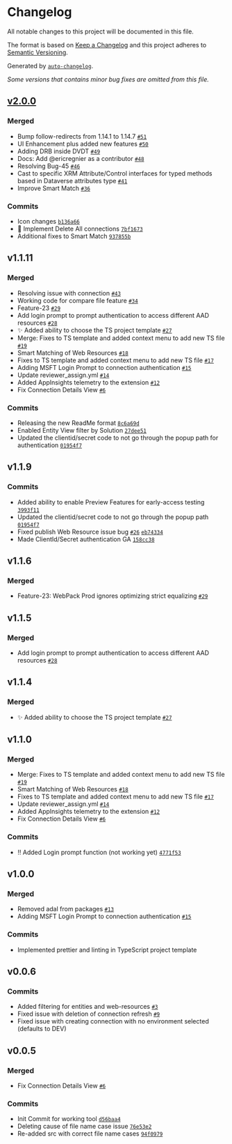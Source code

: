 # Changelog

All notable changes to this project will be documented in this file.

The format is based on [Keep a Changelog](https://keepachangelog.com/en/1.0.0/)
and this project adheres to [Semantic Versioning](https://semver.org/spec/v2.0.0.html).

Generated by [`auto-changelog`](https://github.com/CookPete/auto-changelog).

_Some versions that contains minor bug fixes are omitted from this file._

## [v2.0.0](https://github.com/Power-Maverick/DataverseDevTools-VSCode/compare/v1.1.11...v2.0.0)

### Merged

-   Bump follow-redirects from 1.14.1 to 1.14.7 [`#51`](https://github.com/Power-Maverick/DataverseDevTools-VSCode/pull/51)
-   UI Enhancement plus added new features [`#50`](https://github.com/Power-Maverick/DataverseDevTools-VSCode/pull/50)
-   Adding DRB inside DVDT [`#49`](https://github.com/Power-Maverick/DataverseDevTools-VSCode/pull/49)
-   Docs: Add @ericregnier as a contributor [`#48`](https://github.com/Power-Maverick/DataverseDevTools-VSCode/pull/48)
-   Resolving Bug-45 [`#46`](https://github.com/Power-Maverick/DataverseDevTools-VSCode/pull/46)
-   Cast to specific XRM Attribute/Control interfaces for typed methods based in Dataverse attributes type [`#41`](https://github.com/Power-Maverick/DataverseDevTools-VSCode/pull/41)
-   Improve Smart Match [`#36`](https://github.com/Power-Maverick/DataverseDevTools-VSCode/pull/36)

### Commits

-   Icon changes [`b136a66`](https://github.com/Power-Maverick/DataverseDevTools-VSCode/commit/b136a669ee6b5d6f12823225bc4e4e0dce8dc18b)
-   🐛 Implement Delete All connections [`7bf1673`](https://github.com/Power-Maverick/DataverseDevTools-VSCode/commit/7bf167373f0c39b656e2ff327aa7788a1c9a4b87)
-   Additional fixes to Smart Match [`937855b`](https://github.com/Power-Maverick/DataverseDevTools-VSCode/commit/937855b236d67427bd3733ea76be8e0a5e8a1751)

## v1.1.11

### Merged

-   Resolving issue with connection [`#43`](https://github.com/Power-Maverick/DataverseDevTools-VSCode/pull/43)
-   Working code for compare file feature [`#34`](https://github.com/Power-Maverick/DataverseDevTools-VSCode/pull/34)
-   Feature-23 [`#29`](https://github.com/Power-Maverick/DataverseDevTools-VSCode/pull/29)
-   Add login prompt to prompt authentication to access different AAD resources [`#28`](https://github.com/Power-Maverick/DataverseDevTools-VSCode/pull/28)
-   ✨ Added ability to choose the TS project template [`#27`](https://github.com/Power-Maverick/DataverseDevTools-VSCode/pull/27)
-   Merge: Fixes to TS template and added context menu to add new TS file [`#19`](https://github.com/Power-Maverick/DataverseDevTools-VSCode/pull/19)
-   Smart Matching of Web Resources [`#18`](https://github.com/Power-Maverick/DataverseDevTools-VSCode/pull/18)
-   Fixes to TS template and added context menu to add new TS file [`#17`](https://github.com/Power-Maverick/DataverseDevTools-VSCode/pull/17)
-   Adding MSFT Login Prompt to connection authentication [`#15`](https://github.com/Power-Maverick/DataverseDevTools-VSCode/pull/15)
-   Update reviewer_assign.yml [`#14`](https://github.com/Power-Maverick/DataverseDevTools-VSCode/pull/14)
-   Added AppInsights telemetry to the extension [`#12`](https://github.com/Power-Maverick/DataverseDevTools-VSCode/pull/12)
-   Fix Connection Details View [`#6`](https://github.com/Power-Maverick/DataverseDevTools-VSCode/pull/6)

### Commits

-   Releasing the new ReadMe format [`8c6a69d`](https://github.com/Power-Maverick/DataverseDevTools-VSCode/commit/8c6a69da394ced457ca12c261f663bb1e08ab150)
-   Enabled Entity View filter by Solution [`27dee51`](https://github.com/Power-Maverick/DataverseDevTools-VSCode/commit/27dee51873b5bd054d876ab28cecf08f284e911e)
-   Updated the clientid/secret code to not go through the popup path for authentication [`01954f7`](https://github.com/Power-Maverick/DataverseDevTools-VSCode/commit/01954f7962c321257894fcb09fa468eb1d1b95ee)

## v1.1.9

### Commits

-   Added ability to enable Preview Features for early-access testing [`3993f11`](https://github.com/Power-Maverick/DataverseDevTools-VSCode/commit/3993f11b239aa5238a9aadc73254576e34a8de17)
-   Updated the clientid/secret code to not go through the popup path [`01954f7`](https://github.com/Power-Maverick/DataverseDevTools-VSCode/commit/01954f7962c321257894fcb09fa468eb1d1b95ee)
-   Fixed publish Web Resource issue bug [`#26`](https://github.com/Power-Maverick/DataverseDevTools-VSCode/issues/26) [`eb74334`](https://github.com/Power-Maverick/DataverseDevTools-VSCode/commit/eb74334ac75e4851055b92c5a39fa0edd6be9c7e)
-   Made ClientId/Secret authentication GA [`158cc38`](https://github.com/Power-Maverick/DataverseDevTools-VSCode/commit/158cc38bb5199cd3d48dce297f53c98253ec0c77)

## v1.1.6

### Merged

-   Feature-23: WebPack Prod ignores optimizing strict equalizing [`#29`](https://github.com/Power-Maverick/DataverseDevTools-VSCode/pull/29)

## v1.1.5

### Merged

-   Add login prompt to prompt authentication to access different AAD resources [`#28`](https://github.com/Power-Maverick/DataverseDevTools-VSCode/pull/28)

## v1.1.4

### Merged

-   ✨ Added ability to choose the TS project template [`#27`](https://github.com/Power-Maverick/DataverseDevTools-VSCode/pull/27)

## v1.1.0

### Merged

-   Merge: Fixes to TS template and added context menu to add new TS file [`#19`](https://github.com/Power-Maverick/DataverseDevTools-VSCode/pull/19)
-   Smart Matching of Web Resources [`#18`](https://github.com/Power-Maverick/DataverseDevTools-VSCode/pull/18)
-   Fixes to TS template and added context menu to add new TS file [`#17`](https://github.com/Power-Maverick/DataverseDevTools-VSCode/pull/17)
-   Update reviewer_assign.yml [`#14`](https://github.com/Power-Maverick/DataverseDevTools-VSCode/pull/14)
-   Added AppInsights telemetry to the extension [`#12`](https://github.com/Power-Maverick/DataverseDevTools-VSCode/pull/12)
-   Fix Connection Details View [`#6`](https://github.com/Power-Maverick/DataverseDevTools-VSCode/pull/6)

### Commits

-   ‼ Added Login prompt function (not working yet) [`4771f53`](https://github.com/Power-Maverick/DataverseDevTools-VSCode/commit/4771f53af2560ddce283099f6e7a1ec9b4329262)

## v1.0.0

### Merged

-   Removed adal from packages [`#13`](https://github.com/Power-Maverick/DataverseDevTools-VSCode/pull/13)
-   Adding MSFT Login Prompt to connection authentication [`#15`](https://github.com/Power-Maverick/DataverseDevTools-VSCode/pull/15)

### Commits

-   Implemented prettier and linting in TypeScript project template

## v0.0.6

### Commits

-   Added filtering for entities and web-resources [`#3`](https://github.com/Power-Maverick/DataverseDevTools-VSCode/issues/3)
-   Fixed issue with deletion of connection refresh [`#9`](https://github.com/Power-Maverick/DataverseDevTools-VSCode/issues/9)
-   Fixed issue with creating connection with no environment selected (defaults to DEV)

## v0.0.5

### Merged

-   Fix Connection Details View [`#6`](https://github.com/Power-Maverick/DataverseDevTools-VSCode/pull/6)

### Commits

-   Init Commit for working tool [`d56baa4`](https://github.com/Power-Maverick/DataverseDevTools-VSCode/commit/d56baa4eafe04d30a3a42a54bce781972ba7ca9e)
-   Deleting cause of file name case issue [`76e53e2`](https://github.com/Power-Maverick/DataverseDevTools-VSCode/commit/76e53e219c7965092b5d2704cc9aa445655c4d83)
-   Re-added src with correct file name cases [`94f0979`](https://github.com/Power-Maverick/DataverseDevTools-VSCode/commit/94f0979cbb7be933ee5951b6348c14da3fbb1f55)
